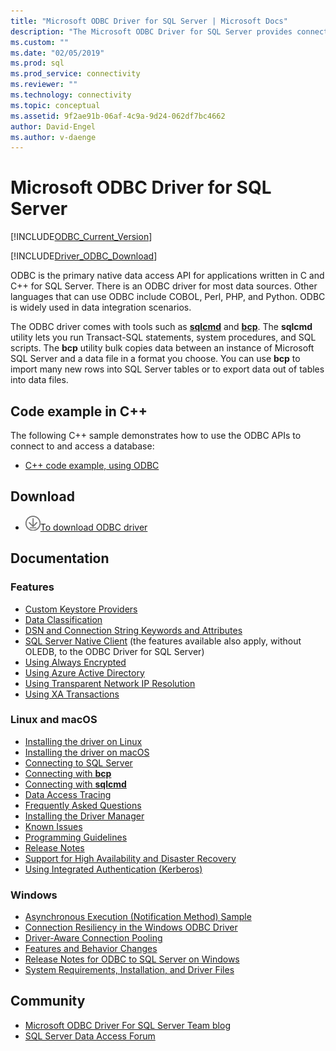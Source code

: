 ```yaml
---
title: "Microsoft ODBC Driver for SQL Server | Microsoft Docs"
description: "The Microsoft ODBC Driver for SQL Server provides connectivity to SQL Server and Azure SQL Database via standard ODBC APIs."
ms.custom: ""
ms.date: "02/05/2019"
ms.prod: sql
ms.prod_service: connectivity
ms.reviewer: ""
ms.technology: connectivity
ms.topic: conceptual
ms.assetid: 9f2ae91b-06af-4c9a-9d24-062df7bc4662
author: David-Engel
ms.author: v-daenge
---
```

# Microsoft ODBC Driver for SQL Server

[!INCLUDE[ODBC_Current_Version](../../includes/odbc-latest-release.md)]

[!INCLUDE[Driver_ODBC_Download](../../includes/driver_odbc_download.md)]

ODBC is the primary native data access API for applications written in C and C++ for SQL Server. There is an ODBC driver for most data sources. Other languages that can use ODBC include COBOL, Perl, PHP, and Python. ODBC is widely used in data integration scenarios.

The ODBC driver comes with tools such as [**sqlcmd**](../../tools/sqlcmd-utility.md) and [**bcp**](../../tools/bcp-utility.md). The **sqlcmd** utility lets you run Transact-SQL statements, system procedures, and SQL scripts. The **bcp** utility bulk copies data between an instance of Microsoft SQL Server and a data file in a format you choose. You can use **bcp** to import many new rows into SQL Server tables or to export data out of tables into data files.  

## Code example in C++

The following C++ sample demonstrates how to use the ODBC APIs to connect to and access a database:

- [C++ code example, using ODBC](../../odbc/reference/sample-odbc-program.md)

## Download

- ![Download-DownArrow-Circled](../../ssms/media/download-icon.png)[To download ODBC driver](download-odbc-driver-for-sql-server.md)

## Documentation

### Features

- [Custom Keystore Providers](../../connect/odbc/custom-keystore-providers.md)
- [Data Classification](../../connect/odbc/data-classification.md)
- [DSN and Connection String Keywords and Attributes](dsn-connection-string-attribute.md)
- [SQL Server Native Client](../../relational-databases/native-client/features/sql-server-native-client-features.md) (the features available also apply, without OLEDB, to the ODBC Driver for SQL Server)
- [Using Always Encrypted](../../connect/odbc/using-always-encrypted-with-the-odbc-driver.md)
- [Using Azure Active Directory](../../connect/odbc/using-azure-active-directory.md)
- [Using Transparent Network IP Resolution](../../connect/odbc/using-transparent-network-ip-resolution.md)
- [Using XA Transactions](../../connect/odbc/use-xa-with-dtc.md)

### Linux and macOS

- [Installing the driver on Linux](../../connect/odbc/linux-mac/installing-the-microsoft-odbc-driver-for-sql-server.md)
- [Installing the driver on macOS](../../connect/odbc/linux-mac/install-microsoft-odbc-driver-sql-server-macos.md)
- [Connecting to SQL Server](../../connect/odbc/linux-mac/connection-string-keywords-and-data-source-names-dsns.md)
- [Connecting with **bcp**](../../connect/odbc/linux-mac/connecting-with-bcp.md)
- [Connecting with **sqlcmd**](../../connect/odbc/linux-mac/connecting-with-sqlcmd.md)
- [Data Access Tracing](../../connect/odbc/linux-mac/data-access-tracing-with-the-odbc-driver-on-linux.md)
- [Frequently Asked Questions](../../connect/odbc/linux-mac/frequently-asked-questions-faq-for-odbc-linux.md)
- [Installing the Driver Manager](../../connect/odbc/linux-mac/installing-the-driver-manager.md)
- [Known Issues](../../connect/odbc/linux-mac/known-issues-in-this-version-of-the-driver.md)
- [Programming Guidelines](../../connect/odbc/linux-mac/programming-guidelines.md)
- [Release Notes](../../connect/odbc/linux-mac/release-notes-odbc-sql-server-linux-mac.md)
- [Support for High Availability and Disaster Recovery](../../connect/odbc/linux-mac/odbc-driver-on-linux-support-for-high-availability-disaster-recovery.md)
- [Using Integrated Authentication (Kerberos)](../../connect/odbc/linux-mac/using-integrated-authentication.md)

### Windows

- [Asynchronous Execution (Notification Method) Sample](../../connect/odbc/windows/asynchronous-execution-notification-method-sample.md)
- [Connection Resiliency in the Windows ODBC Driver](../../connect/odbc/windows/connection-resiliency-in-the-windows-odbc-driver.md)
- [Driver-Aware Connection Pooling](../../connect/odbc/windows/driver-aware-connection-pooling-in-the-odbc-driver-for-sql-server.md)
- [Features and Behavior Changes](../../connect/odbc/windows/features-of-the-microsoft-odbc-driver-for-sql-server-on-windows.md)
- [Release Notes for ODBC to SQL Server on Windows](windows/release-notes-odbc-sql-server-windows.md)
- [System Requirements, Installation, and Driver Files](../../connect/odbc/windows/system-requirements-installation-and-driver-files.md)



## Community  
- [Microsoft ODBC Driver For SQL Server Team blog](https://blogs.msdn.com/sqlnativeclient/default.aspx)  
- [SQL Server Data Access Forum](https://social.technet.microsoft.com/Forums/en/sqldataaccess/threads)  
